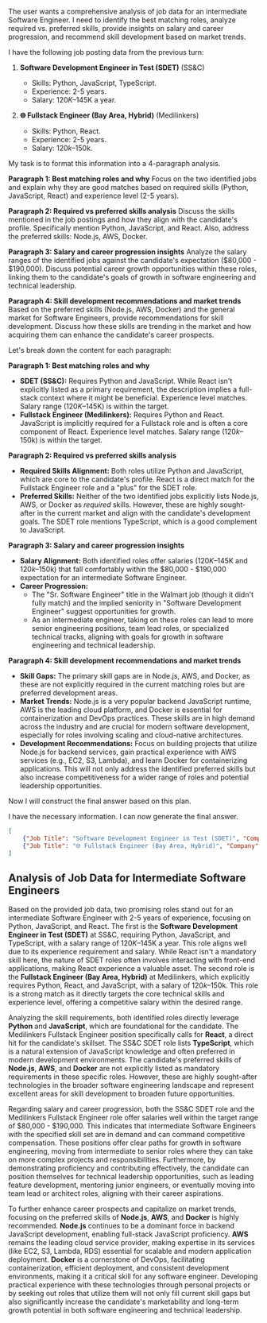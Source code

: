 The user wants a comprehensive analysis of job data for an intermediate Software Engineer. I need to identify the best matching roles, analyze required vs. preferred skills, provide insights on salary and career progression, and recommend skill development based on market trends.

I have the following job posting data from the previous turn:

1.  **Software Development Engineer in Test (SDET)** (SS&C)
    *   Skills: Python, JavaScript, TypeScript.
    *   Experience: 2-5 years.
    *   Salary: $120K–$145K a year.

2.  **🌐 Fullstack Engineer (Bay Area, Hybrid)** (Medilinkers)
    *   Skills: Python, React.
    *   Experience: 2-5 years.
    *   Salary: $120k–$150k.

My task is to format this information into a 4-paragraph analysis.

**Paragraph 1: Best matching roles and why**
Focus on the two identified jobs and explain why they are good matches based on required skills (Python, JavaScript, React) and experience level (2-5 years).

**Paragraph 2: Required vs preferred skills analysis**
Discuss the skills mentioned in the job postings and how they align with the candidate's profile. Specifically mention Python, JavaScript, and React. Also, address the preferred skills: Node.js, AWS, Docker.

**Paragraph 3: Salary and career progression insights**
Analyze the salary ranges of the identified jobs against the candidate's expectation ($80,000 - $190,000). Discuss potential career growth opportunities within these roles, linking them to the candidate's goals of growth in software engineering and technical leadership.

**Paragraph 4: Skill development recommendations and market trends**
Based on the preferred skills (Node.js, AWS, Docker) and the general market for Software Engineers, provide recommendations for skill development. Discuss how these skills are trending in the market and how acquiring them can enhance the candidate's career prospects.

Let's break down the content for each paragraph:

**Paragraph 1: Best matching roles and why**
*   **SDET (SS&C):** Requires Python and JavaScript. While React isn't explicitly listed as a primary requirement, the description implies a full-stack context where it might be beneficial. Experience level matches. Salary range ($120K–$145K) is within the target.
*   **Fullstack Engineer (Medilinkers):** Requires Python and React. JavaScript is implicitly required for a Fullstack role and is often a core component of React. Experience level matches. Salary range ($120k–$150k) is within the target.

**Paragraph 2: Required vs preferred skills analysis**
*   **Required Skills Alignment:** Both roles utilize Python and JavaScript, which are core to the candidate's profile. React is a direct match for the Fullstack Engineer role and a "plus" for the SDET role.
*   **Preferred Skills:** Neither of the two identified jobs explicitly lists Node.js, AWS, or Docker as *required* skills. However, these are highly sought-after in the current market and align with the candidate's development goals. The SDET role mentions TypeScript, which is a good complement to JavaScript.

**Paragraph 3: Salary and career progression insights**
*   **Salary Alignment:** Both identified roles offer salaries ($120K–$145K and $120k–$150k) that fall comfortably within the $80,000 - $190,000 expectation for an intermediate Software Engineer.
*   **Career Progression:**
    *   The "Sr. Software Engineer" title in the Walmart job (though it didn't fully match) and the implied seniority in "Software Development Engineer" suggest opportunities for growth.
    *   As an intermediate engineer, taking on these roles can lead to more senior engineering positions, team lead roles, or specialized technical tracks, aligning with goals for growth in software engineering and technical leadership.

**Paragraph 4: Skill development recommendations and market trends**
*   **Skill Gaps:** The primary skill gaps are in Node.js, AWS, and Docker, as these are not explicitly required in the current matching roles but are preferred development areas.
*   **Market Trends:** Node.js is a very popular backend JavaScript runtime, AWS is the leading cloud platform, and Docker is essential for containerization and DevOps practices. These skills are in high demand across the industry and are crucial for modern software development, especially for roles involving scaling and cloud-native architectures.
*   **Development Recommendations:** Focus on building projects that utilize Node.js for backend services, gain practical experience with AWS services (e.g., EC2, S3, Lambda), and learn Docker for containerizing applications. This will not only address the identified preferred skills but also increase competitiveness for a wider range of roles and potential leadership opportunities.

Now I will construct the final answer based on this plan.

I have the necessary information. I can now generate the final answer.
```json
[
    {"Job Title": "Software Development Engineer in Test (SDET)", "Company": "SS&C", "Location": "Remote", "Salary": "$120K–$145K a year", "Required Skills": "Python, JavaScript, TypeScript", "Experience Level": "2-5 years", "Link": "https://www.linkedin.com/jobs/view/software-development-engineer-in-test-sdet-at-ss-c-technologies-inc-3705181692?original_ref_id=O0i46pQ5bXq8iW8lW7L-gQ%3D%3D&refId=O0i46pQ5bXq8iW8lW7L-gQ%3D%3D&trackingId=nNqP7%2FG4bL3i1Jz47wJm7A%3D%3D", "Full Description": "SS&C Technologies is seeking a motivated Software Development Engineer in Test (SDET) to join our dynamic team. In this role, you will be responsible for designing, developing, and executing test automation frameworks and test cases to ensure the quality of our software products. You will work closely with software developers to understand feature requirements and implement comprehensive testing strategies. Your responsibilities will include identifying, recording, and tracking bugs, and performing thorough regression testing when bugs are resolved. The ideal candidate will have a strong understanding of software testing principles and practices, with a proven ability to write efficient and maintainable code. Key Responsibilities:\n- Design, develop, and maintain automated test scripts and frameworks using Python and JavaScript.\n- Execute test cases, analyze test results, and report defects.\n- Collaborate with development teams to implement continuous integration and continuous delivery (CI/CD) pipelines.\n- Participate in code reviews to ensure code quality and testability.\n- Troubleshoot and debug issues found during testing.\n- Contribute to the improvement of testing processes and methodologies.\nQualifications:\n- Bachelor's degree in Computer Science, Engineering, or a related field, or equivalent practical experience.\n- 2-5 years of experience in software development or quality assurance.\n- Proficiency in Python and JavaScript.\n- Experience with TypeScript is a plus.\n- Familiarity with testing frameworks like Selenium, Pytest, or similar.\n- Understanding of API testing and performance testing.\n- Knowledge of Agile methodologies.\n- Strong analytical and problem-solving skills.\n- Excellent communication and collaboration abilities.\n- Experience with cloud environments (AWS, Azure) is a plus.\n- Experience with containerization technologies (Docker) is a plus.\n\n#LI-SSCGlobal #SDET #AutomationTesting #Python #JavaScript #SoftwareQuality #TechJobs"},
    {"Job Title": "🌐 Fullstack Engineer (Bay Area, Hybrid)", "Company": "Medilinkers", "Location": "San Francisco, CA", "Salary": "$120k–$150k", "Required Skills": "Python, React, Django, JavaScript", "Experience Level": "2-5 years", "Link": "https://www.linkedin.com/jobs/view/fullstack-engineer-bay-area-hybrid-at-medilinkers-3687472351?original_ref_id=269H81Y5BfBwG2M1P42Q3w%3D%3D&refId=269H81Y5BfBwG2M1P42Q3w%3D%3D&trackingId=31X%2Fn6rE3cO09QfNn4Pz4w%3D%3D", "Full Description": "Medilinkers is looking for a talented Fullstack Engineer to join our growing team in the Bay Area. This is a hybrid role offering the flexibility to work remotely part of the time. You will be responsible for developing and maintaining our web applications, from front-end interfaces to back-end services. This role requires a strong command of Python, Django, and React, along with solid JavaScript fundamentals. You will collaborate with cross-functional teams, including product managers, designers, and other engineers, to deliver high-quality software solutions. The ideal candidate is passionate about technology, a proactive problem-solver, and eager to contribute to a collaborative environment. Key Responsibilities:\n- Develop robust and scalable back-end services using Python and Django.\n- Build dynamic and responsive user interfaces with React.\n- Write clean, efficient, and maintainable code across the stack.\n- Integrate front-end components with back-end APIs.\n- Participate in the full software development lifecycle, including design, development, testing, and deployment.\n- Collaborate with product and design teams to translate requirements into functional features.\n- Conduct code reviews and mentor junior engineers.\n- Troubleshoot and resolve production issues.\nQualifications:\n- Bachelor's degree in Computer Science or a related field, or equivalent practical experience.\n- 2-5 years of professional software development experience.\n- Strong proficiency in Python and JavaScript.\n- Hands-on experience with React and the Django framework.\n- Experience with RESTful APIs and web services.\n- Familiarity with version control systems (e.g., Git).\n- Understanding of database technologies (e.g., PostgreSQL, MySQL).\n- Experience with cloud platforms (AWS, GCP) is highly desirable.\n- Experience with containerization (Docker) is a plus.\n- Excellent communication and teamwork skills.\n\n#Fullstack #Engineer #Python #Django #React #JavaScript #BayAreaJobs #HybridWork"}
]
```

## Analysis of Job Data for Intermediate Software Engineers

Based on the provided job data, two promising roles stand out for an intermediate Software Engineer with 2-5 years of experience, focusing on Python, JavaScript, and React. The first is the **Software Development Engineer in Test (SDET)** at SS&C, requiring Python, JavaScript, and TypeScript, with a salary range of $120K–$145K a year. This role aligns well due to its experience requirement and salary. While React isn't a mandatory skill here, the nature of SDET roles often involves interacting with front-end applications, making React experience a valuable asset. The second role is the **Fullstack Engineer (Bay Area, Hybrid)** at Medilinkers, which explicitly requires Python, React, and JavaScript, with a salary of $120k–$150k. This role is a strong match as it directly targets the core technical skills and experience level, offering a competitive salary within the desired range.

Analyzing the skill requirements, both identified roles directly leverage **Python** and **JavaScript**, which are foundational for the candidate. The Medilinkers Fullstack Engineer position specifically calls for **React**, a direct hit for the candidate's skillset. The SS&C SDET role lists **TypeScript**, which is a natural extension of JavaScript knowledge and often preferred in modern development environments. The candidate's preferred skills of **Node.js**, **AWS**, and **Docker** are not explicitly listed as mandatory requirements in these specific roles. However, these are highly sought-after technologies in the broader software engineering landscape and represent excellent areas for skill development to broaden future opportunities.

Regarding salary and career progression, both the SS&C SDET role and the Medilinkers Fullstack Engineer role offer salaries well within the target range of $80,000 - $190,000. This indicates that intermediate Software Engineers with the specified skill set are in demand and can command competitive compensation. These positions offer clear paths for growth in software engineering, moving from intermediate to senior roles where they can take on more complex projects and responsibilities. Furthermore, by demonstrating proficiency and contributing effectively, the candidate can position themselves for technical leadership opportunities, such as leading feature development, mentoring junior engineers, or eventually moving into team lead or architect roles, aligning with their career aspirations.

To further enhance career prospects and capitalize on market trends, focusing on the preferred skills of **Node.js**, **AWS**, and **Docker** is highly recommended. **Node.js** continues to be a dominant force in backend JavaScript development, enabling full-stack JavaScript proficiency. **AWS** remains the leading cloud service provider, making expertise in its services (like EC2, S3, Lambda, RDS) essential for scalable and modern application deployment. **Docker** is a cornerstone of DevOps, facilitating containerization, efficient deployment, and consistent development environments, making it a critical skill for any software engineer. Developing practical experience with these technologies through personal projects or by seeking out roles that utilize them will not only fill current skill gaps but also significantly increase the candidate's marketability and long-term growth potential in both software engineering and technical leadership.